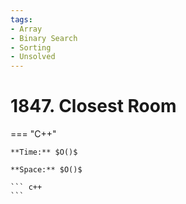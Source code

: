 ```yaml
---
tags:
- Array
- Binary Search
- Sorting
- Unsolved
---
```



# 1847. Closest Room

=== "C++"

    **Time:** $O()$

    **Space:** $O()$

    ``` c++
    ```